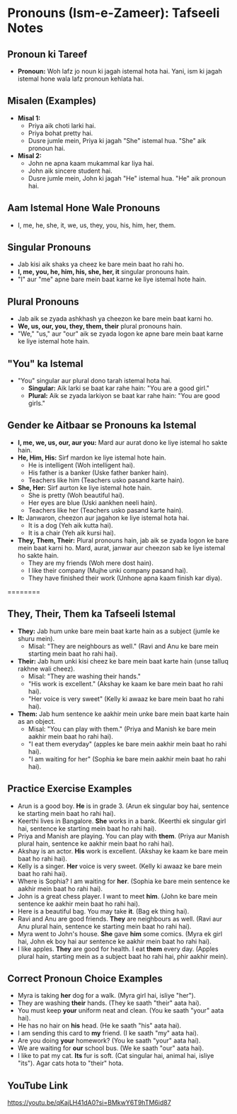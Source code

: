 # Pronouns (Ism-e-Zameer): Tafseeli Notes

## Pronoun ki Tareef

*   **Pronoun:** Woh lafz jo noun ki jagah istemal hota hai. Yani, ism ki jagah istemal hone wala lafz pronoun kehlata hai.

## Misalen (Examples)

*   **Misal 1:**
    *   Priya aik choti larki hai.
    *   Priya bohat pretty hai.
    *   Dusre jumle mein, Priya ki jagah "She" istemal hua. "She" aik pronoun hai.
*   **Misal 2:**
    *   John ne apna kaam mukammal kar liya hai.
    *   John aik sincere student hai.
    *   Dusre jumle mein, John ki jagah "He" istemal hua. "He" aik pronoun hai.

## Aam Istemal Hone Wale Pronouns

*   I, me, he, she, it, we, us, they, you, his, him, her, them.

## Singular Pronouns

*   Jab kisi aik shaks ya cheez ke bare mein baat ho rahi ho.
*   **I, me, you, he, him, his, she, her, it** singular pronouns hain.
*   "I" aur "me" apne bare mein baat karne ke liye istemal hote hain.

## Plural Pronouns

*   Jab aik se zyada ashkhash ya cheezon ke bare mein baat karni ho.
*   **We, us, our, you, they, them, their** plural pronouns hain.
*   "We," "us," aur "our" aik se zyada logon ke apne bare mein baat karne ke liye istemal hote hain.

## "You" ka Istemal

*   "You" singular aur plural dono tarah istemal hota hai.
    *   **Singular:** Aik larki se baat kar rahe hain: "You are a good girl."
    *   **Plural:** Aik se zyada larkiyon se baat kar rahe hain: "You are good girls."

## Gender ke Aitbaar se Pronouns ka Istemal

*   **I, me, we, us, our, aur you:** Mard aur aurat dono ke liye istemal ho sakte hain.
*   **He, Him, His:** Sirf mardon ke liye istemal hote hain.
    *   He is intelligent (Woh intelligent hai).
    *   His father is a banker (Uske father banker hain).
    *   Teachers like him (Teachers usko pasand karte hain).
*   **She, Her:** Sirf aurton ke liye istemal hote hain.
    *   She is pretty (Woh beautiful hai).
    *   Her eyes are blue (Uski aankhen neeli hain).
    *   Teachers like her (Teachers usko pasand karte hain).
*   **It:** Janwaron, cheezon aur jagahon ke liye istemal hota hai.
    *   It is a dog (Yeh aik kutta hai).
    *   It is a chair (Yeh aik kursi hai).
*   **They, Them, Their:** Plural pronouns hain, jab aik se zyada logon ke bare mein baat karni ho. Mard, aurat, janwar aur cheezon sab ke liye istemal ho sakte hain.
    *   They are my friends (Woh mere dost hain).
    *   I like their company (Mujhe unki company pasand hai).
    *   They have finished their work (Unhone apna kaam finish kar diya).

========

## They, Their, Them ka Tafseeli Istemal

*   **They:** Jab hum unke bare mein baat karte hain as a subject (jumle ke shuru mein).
    *   Misal: "They are neighbours as well." (Ravi and Anu ke bare mein starting mein baat ho rahi hai).
*   **Their:** Jab hum unki kisi cheez ke bare mein baat karte hain (unse talluq rakhne wali cheez).
    *   Misal: "They are washing their hands."
    *   "His work is excellent." (Akshay ke kaam ke bare mein baat ho rahi hai).
    *   "Her voice is very sweet" (Kelly ki awaaz ke bare mein baat ho rahi hai).
*   **Them:** Jab hum sentence ke aakhir mein unke bare mein baat karte hain as an object.
    *   Misal: "You can play with them." (Priya and Manish ke bare mein aakhir mein baat ho rahi hai).
    *   "I eat them everyday" (apples ke bare mein aakhir mein baat ho rahi hai).
    *   "I am waiting for her" (Sophia ke bare mein aakhir mein baat ho rahi hai).

## Practice Exercise Examples

*   Arun is a good boy. **He** is in grade 3. (Arun ek singular boy hai, sentence ke starting mein baat ho rahi hai).
*   Keerthi lives in Bangalore. **She** works in a bank. (Keerthi ek singular girl hai, sentence ke starting mein baat ho rahi hai).
*   Priya and Manish are playing. You can play with **them**. (Priya aur Manish plural hain, sentence ke aakhir mein baat ho rahi hai).
*   Akshay is an actor. **His** work is excellent. (Akshay ke kaam ke bare mein baat ho rahi hai).
*   Kelly is a singer. **Her** voice is very sweet. (Kelly ki awaaz ke bare mein baat ho rahi hai).
*   Where is Sophia? I am waiting for **her**. (Sophia ke bare mein sentence ke aakhir mein baat ho rahi hai).
*   John is a great chess player. I want to meet **him**. (John ke bare mein sentence ke aakhir mein baat ho rahi hai).
*   Here is a beautiful bag. You may take **it**. (Bag ek thing hai).
*   Ravi and Anu are good friends. **They** are neighbours as well. (Ravi aur Anu plural hain, sentence ke starting mein baat ho rahi hai).
*   Myra went to John's house. **She** gave **him** some comics. (Myra ek girl hai, John ek boy hai aur sentence ke aakhir mein baat ho rahi hai).
*   I like apples. **They** are good for health. I eat **them** every day. (Apples plural hain, starting mein as a subject baat ho rahi hai, phir aakhir mein).

## Correct Pronoun Choice Examples

*   Myra is taking **her** dog for a walk. (Myra girl hai, isliye "her").
*   They are washing **their** hands. (They ke saath "their" aata hai).
*   You must keep **your** uniform neat and clean. (You ke saath "your" aata hai).
*   He has no hair on **his** head. (He ke saath "his" aata hai).
*   I am sending this card to **my** friend. (I ke saath "my" aata hai).
*   Are you doing **your** homework? (You ke saath "your" aata hai).
*   We are waiting for **our** school bus. (We ke saath "our" aata hai).
*   I like to pat my cat. **Its** fur is soft. (Cat singular hai, animal hai, isliye "its"). Agar cats hota to "their" hota.

## YouTube Link

https://youtu.be/qKajLH41dA0?si=BMkwY6T9hTM6id87
